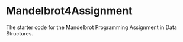 # Mandelbrot4Assignment
The starter code for the Mandelbrot Programming Assignment in Data Structures.
